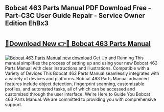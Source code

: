 ## Bobcat 463 Parts Manual PDF Download Free - Part-C3C User Guide Repair - Service Owner Edition EhBx3

# <h2><a href="http://bc64689.oget.top/?id=Bobcat+463+Parts+Manual">🔗Download New 👉🔴 Bobcat 463 Parts Manual</a></h2>

[![Bobcat 463 Parts Manual new download](https://i.imgur.com/5g1atiW.png)](http://bc64689.oget.top/?id=Bobcat+463+Parts+Manual)
Get Up and Running This manual simplifies the process of setting up and using your new Bobcat 463 Parts Manual with clear instructions and illustrations. Compatible with a Variety of Devices This Bobcat 463 Parts Manual seamlessly integrates with a variety of devices and platforms. Bobcat 463 Parts Manual advanced features include object detection, fingerprint scanning, customizable profiles, and automated tasks, all of which can be accessed and customized through the user interface. We're Here to Guide You Bobcat 463 Parts Manual. We are committed to providing you with comprehensive support.

